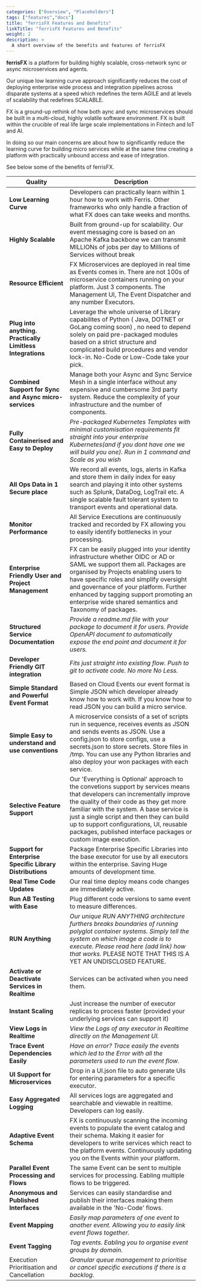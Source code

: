 ```yaml
---
categories: ["Overview", "Placeholders"]
tags: ["features","docs"] 
title: "ferrisFX Features and Benefits"
linkTitle: "ferrisFX Features and Benefits"
weight: 2
description: >
  A short overview of the benefits and features of ferrisFX
---
```


**ferrisFX** is a platform for building highly scalable, cross-network  sync or async microservices and agents. 

Our unique low learning curve approach significantly reduces the cost of deploying enterprise wide process and integration pipelines across disparate systems at a speed which redefines the term AGILE and at levels of scalability that redefines SCALABLE.

FX is a ground-up rethink of how both aync and sync microservices should be built in a multi-cloud, highly volatile software environment. FX is built within the crucible of real life large scale implementations in Fintech and IoT and AI.

In doing so our main concerns are about how to significantly reduce the learning curve for building micro services while at the same time creating a platform with practically unbound access and ease of integration.  

See below some of the benefits of ferrisFX.

| Quality                                                    | Description                                                  |
| ---------------------------------------------------------- | ------------------------------------------------------------ |
| **Low Learning Curve**                                     | Developers can practically learn within 1 hour how to work with Ferris. Other frameworks who only handle a fraction of what FX does can take weeks and months. |
| **Highly Scalable**                                        | Built from ground-up for scalability. Our event messaging core is based on an Apache Kafka backbone we can transmit MILLIONs of jobs per day to Millions of Services without break |
| **Resource Efficient**                                     | FX Microservices are deployed in real time as Events comes in. There are not 100s of microservice containers running on your platform. Just 3 components. The Management UI, The Event Dispatcher and any number Executors. |
| **Plug into anything. Practically Limitless Integrations** | Leverage the whole universe of Library capabilites of Python ( Java, DOTNET or GoLang coming soon) , no need to depend solely on paid pre-packaged modules based on a strict structure and complicated build procedures and vendor lock-in. No-Code or Low-Code take your pick. |
| **Combined Support for Sync and Async micro- services**    | Manage both your Async and Sync Service Mesh in a single interface without any expensive and cumbersome 3rd party system.  Reduce the complexity of your infrastructure and the number of components. |
| **Fully Containerised and Easy to Deploy**                 | *Pre-packaged Kubernetes Templates with minimal customisation requirements fit straight into your enterprise Kubernetes(and if you dont have one we will build you one). Run in 1 command and Scale as you wish* |
| **All Ops Data in 1 Secure place**                         | We record all events, logs, alerts in Kafka and store them in daily index for easy search and playing it into other systems such as Splunk, DataDog, LogTrail etc. A single scalable fault tolerant system to transport events and operational data. |
| **Monitor Performance**                                    | All Service Executions are continuously tracked and recorded by FX allowing you to easily identify bottlenecks in your processing. |
| **Enterprise Friendly User and Project Management**        | FX can be easily plugged into your identity infrastructure whether OIDC or AD or SAML we support them all. Packages are organised by Projects enabling users to have specific roles and simplify oversight and governance of your platform. Further enhanced by tagging support promoting an enterprise wide shared semantics and Taxonomy of packages. |
| **Structured Service Documentation**                       | *Provide a readme.md file with your package to document it for users.  Provide OpenAPI document to automatically expose the end point and document it for users.* |
| **Developer Friendly GIT integration**                     | *Fits just straight into existing flow. Push to git to activate code. No more No Less.* |
| **Simple Standard and Powerful Event Format**              | Based on Cloud Events our event format is Simple JSON which developer already know how to work with. If you know how to read JSON you can build a micro service. |
| **Simple Easy to understand and use conventions**          | A microservice consists of a set of scripts run in sequence, receives events as JSON and sends events as JSON. Use a config.json to store configs, use a secrets.json to store secrets. Store files in /tmp. You can use any Python libraries and also deploy your won packages with each service. |
| **Selective Feature Support**                              | Our 'Everything is Optional' approach to the convetions support by services means that developers can incrementally improve the quality of their code as they get more familiar with the system. A base service is just a single script and then they can build up to support configurations, UI, reusable packages,  published interface packages or custom image execution. |
| **Support for Enterprise Specific Library Distributions**  | Package Enterprise Specific Libraries into the base executor for use by all executors within the enterprise. Saving Huge amounts of development time. |
| **Real Time Code Updates**                                 | Our real time deploy means code changes are immediately active. |
| **Run AB Testing with Ease**                               | Plug different code versions to same event to measure differences. |
| **RUN Anything**                                           | *Our unique RUN ANYTHING architecture furthers breaks boundaries of running polyglot container systems. Simply tell the system on which image a code is to execute. Please read here (add link) how that works.* PLEASE NOTE THAT THIS IS A YET AN UNDISCLOSED FEATURE. |
| **Activate or Deactivate Services in Realtime**            | Services can be activated when you need them.                |
| **Instant Scaling**                                        | Just increase the number of executor replicas to process faster (provided your underlying services can support it) |
| **View Logs in Realtime**                                  | *View the Logs of any executor in Realtime directly on the Management UI.* |
| **Trace Event Dependencies Easily**                        | *Have an error? Trace easily the events which led to the Error with all the parameters used to run the event flow.* |
| **UI Support for Microservices**                           | Drop in a UI.json file to auto generate UIs for entering parameters for a specific executor. |
| **Easy Aggregated Logging**                                | All services logs are aggregated and searchable and viewable in realtime. Developers can log easily. |
| **Adaptive Event Schema**                                  | FX is continuously scanning the incoming events to populate the event catalog and their schema. Making it easier for developers to write services which react to the platform events. Continuously updating you on the Events within your platform. |
| **Parallel Event Processing and Flows**                    | The same Event can be sent to multiple services for processing. Eabling multiple flows to be triggered. |
| **Anonymous and Published Interfaces**                     | Services can easily standardise and publish their interfaces making them available in the 'No-Code' flows. |
| **Event Mapping**                                          | *Easily map parameters of one event to another event. Allowing you to easily link event flows together.* |
| **Event Tagging**                                          | *Tag events. Eabling you to organise event groups by domain.* |
| Execution Prioritisation and Cancellation                  | *Granular queue management to prioritise or cancel specific executions if there is a backlog.* |







